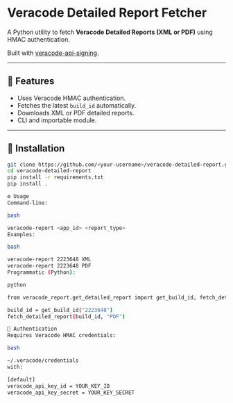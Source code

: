 # Veracode Detailed Report Fetcher

A Python utility to fetch **Veracode Detailed Reports (XML or PDF)** using HMAC authentication.

Built with [veracode-api-signing](https://github.com/veracode/veracode-python-hmac-example).

---

## 🚀 Features
- Uses Veracode HMAC authentication.
- Fetches the latest `build_id` automatically.
- Downloads XML or PDF detailed reports.
- CLI and importable module.

---

## 🧩 Installation

```bash
git clone https://github.com/<your-username>/veracode-detailed-report.git
cd veracode-detailed-report
pip install -r requirements.txt
pip install .

⚙️ Usage
Command-line:

bash

veracode-report <app_id> <report_type>
Examples:

bash

veracode-report 2223648 XML
veracode-report 2223648 PDF
Programmatic (Python):

python

from veracode_report.get_detailed_report import get_build_id, fetch_detailed_report

build_id = get_build_id("2223648")
fetch_detailed_report(build_id, "PDF")

🪪 Authentication
Requires Veracode HMAC credentials:

bash

~/.veracode/credentials
with:

[default]
veracode_api_key_id = YOUR_KEY_ID
veracode_api_key_secret = YOUR_KEY_SECRET
